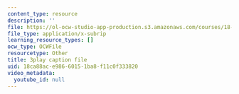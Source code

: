 ```yaml
---
content_type: resource
description: ''
file: https://ol-ocw-studio-app-production.s3.amazonaws.com/courses/18-06sc-linear-algebra-fall-2011/18ca88ace98660151ba8f11c0f333820_lGGDIGizcQ0.srt
file_type: application/x-subrip
learning_resource_types: []
ocw_type: OCWFile
resourcetype: Other
title: 3play caption file
uid: 18ca88ac-e986-6015-1ba8-f11c0f333820
video_metadata:
  youtube_id: null
---
```

